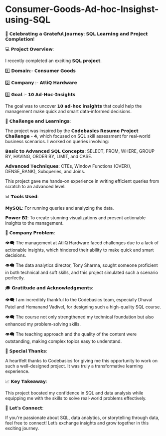 # Consumer-Goods-Ad-hoc-Insighst-using-SQL
📢 𝗖𝗲𝗹𝗲𝗯𝗿𝗮𝘁𝗶𝗻𝗴 𝗮 𝗚𝗿𝗮𝘁𝗲𝗳𝘂𝗹 𝗝𝗼𝘂𝗿𝗻𝗲𝘆: 𝗦𝗤𝗟 𝗟𝗲𝗮𝗿𝗻𝗶𝗻𝗴 𝗮𝗻𝗱 𝗣𝗿𝗼𝗷𝗲𝗰𝘁 𝗖𝗼𝗺𝗽𝗹𝗲𝘁𝗶𝗼𝗻!



💻 𝗣𝗿𝗼𝗷𝗲𝗰𝘁 𝗢𝘃𝗲𝗿𝘃𝗶𝗲𝘄:

I recently completed an exciting 𝗦𝗤𝗟 𝗽𝗿𝗼𝗷𝗲𝗰𝘁. 

1️⃣ 𝗗𝗼𝗺𝗮𝗶𝗻:- 𝗖𝗼𝗻𝘀𝘂𝗺𝗲𝗿 𝗚𝗼𝗼𝗱𝘀

2️⃣ 𝗖𝗼𝗺𝗽𝗮𝗻𝘆 :- 𝗔𝘁𝗹𝗶𝗤 𝗛𝗮𝗿𝗱𝘄𝗮𝗿𝗲

3️⃣ 𝗚𝗼𝗮𝗹 :- 𝟭𝟬 𝗔𝗱-𝗛𝗼𝗰-𝗜𝗻𝘀𝗶𝗴𝗵𝘁𝘀

The goal was to uncover 𝟭𝟬 𝗮𝗱-𝗵𝗼𝗰 𝗶𝗻𝘀𝗶𝗴𝗵𝘁𝘀 that could help the management make quick and smart data-informed decisions.



🚀 𝗖𝗵𝗮𝗹𝗹𝗲𝗻𝗴𝗲 𝗮𝗻𝗱 𝗟𝗲𝗮𝗿𝗻𝗶𝗻𝗴𝘀:

The project was inspired by the 𝗖𝗼𝗱𝗲𝗯𝗮𝘀𝗶𝗰𝘀 𝗥𝗲𝘀𝘂𝗺𝗲 𝗣𝗿𝗼𝗷𝗲𝗰𝘁 𝗖𝗵𝗮𝗹𝗹𝗲𝗻𝗴𝗲 - 𝟰, which focused on SQL skill assessment for real-world business scenarios. I worked on queries involving:



𝗕𝗮𝘀𝗶𝗰 𝘁𝗼 𝗔𝗱𝘃𝗮𝗻𝗰𝗲𝗱 𝗦𝗤𝗟 𝗖𝗼𝗻𝗰𝗲𝗽𝘁𝘀: SELECT, FROM, WHERE, GROUP BY, HAVING, ORDER BY, LIMIT, and CASE.

𝗔𝗱𝘃𝗮𝗻𝗰𝗲𝗱 𝗧𝗲𝗰𝗵𝗻𝗶𝗾𝘂𝗲𝘀: CTEs, Window Functions (OVER(), DENSE_RANK), Subqueries, and Joins.

This project gave me hands-on experience in writing efficient queries from scratch to an advanced level.



📊 𝗧𝗼𝗼𝗹𝘀 𝗨𝘀𝗲𝗱:

𝗠𝘆𝗦𝗤𝗟: For running queries and analyzing the data.

𝗣𝗼𝘄𝗲𝗿 𝗕𝗜: To create stunning visualizations and present actionable insights to the management.



🏢 𝗖𝗼𝗺𝗽𝗮𝗻𝘆 𝗣𝗿𝗼𝗯𝗹𝗲𝗺:

👁️‍🗨️ The management at AtliQ Hardware faced challenges due to a lack of actionable insights, which hindered their ability to make quick and smart decisions. 

👁️‍🗨️ The data analytics director, Tony Sharma, sought someone proficient in both technical and soft skills, and this project simulated such a scenario perfectly.



🎓 𝗚𝗿𝗮𝘁𝗶𝘁𝘂𝗱𝗲 𝗮𝗻𝗱 𝗔𝗰𝗸𝗻𝗼𝘄𝗹𝗲𝗱𝗴𝗺𝗲𝗻𝘁𝘀:

👁️‍🗨️ I am incredibly thankful to the Codebasics team, especially Dhaval Patel and Hemanand Vadivel, for designing such a high-quality SQL course. 

👁️‍🗨️ The course not only strengthened my technical foundation but also enhanced my problem-solving skills.

👁️‍🗨️ The teaching approach and the quality of the content were outstanding, making complex topics easy to understand.



🙏 𝗦𝗽𝗲𝗰𝗶𝗮𝗹 𝗧𝗵𝗮𝗻𝗸𝘀:

A heartfelt thanks to Codebasics for giving me this opportunity to work on such a well-designed project. It was truly a transformative learning experience.



📈 𝗞𝗲𝘆 𝗧𝗮𝗸𝗲𝗮𝘄𝗮𝘆:

This project boosted my confidence in SQL and data analysis while equipping me with the skills to solve real-world problems effectively.



💬 𝗟𝗲𝘁’𝘀 𝗖𝗼𝗻𝗻𝗲𝗰𝘁:

If you're passionate about SQL, data analytics, or storytelling through data, feel free to connect! Let’s exchange insights and grow together in this exciting journey.
